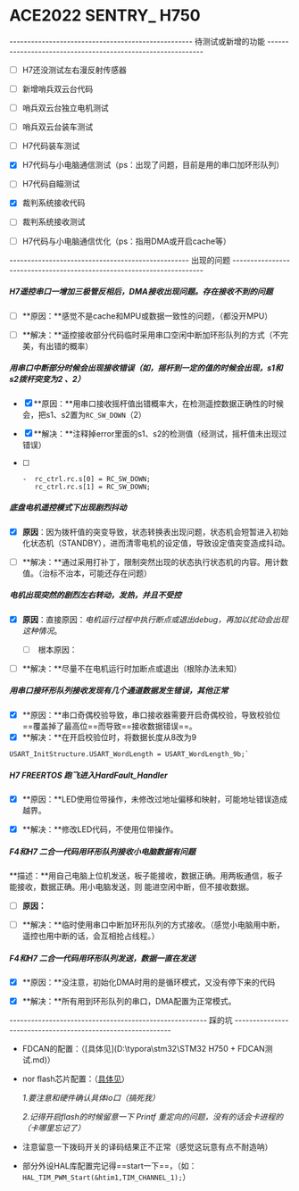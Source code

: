 # ACE2022  SENTRY_ H750 



--------------------------------------------------- 待测试或新增的功能 ------------------------------------------------------------

- [ ] H7还没测试左右漫反射传感器   

- [ ] 新增哨兵双云台代码

- [ ] 哨兵双云台独立电机测试

- [ ] 哨兵双云台装车测试

- [ ] H7代码装车测试

- [x] H7代码与小电脑通信测试（ps：出现了问题，目前是用的串口加环形队列）

- [ ] H7代码自瞄测试

- [x] 裁判系统接收代码

- [ ] 裁判系统接收测试

- [ ] H7代码与小电脑通信优化（ps：指用DMA或开启cache等）





--------------------------------------------------  出现的问题 ----------------------------------------------------------------------



##### H7遥控串口一增加三极管反相后，DMA接收出现问题。存在接收不到的问题

- [ ] **原因：**感觉不是cache和MPU或数据一致性的问题，（都没开MPU）

- [ ] **解决：**遥控接收部分代码临时采用串口空闲中断加环形队列的方式（不完美，有出错的概率）



##### 用串口中断部分时候会出现接收错误（如，摇杆到一定的值的时候会出现，s1和s2拨杆突变为2 、2）

- [x] **原因：**用串口接收摇杆值出错概率大，在检测遥控数据正确性的时候会，把s1、s2置为`RC_SW_DOWN`（2）

- [x] **解决：**注释掉error里面的s1、s2的检测值（经测试，摇杆值未出现过错误）

- [ ] ```
  -  rc_ctrl.rc.s[0] = RC_SW_DOWN;
     rc_ctrl.rc.s[1] = RC_SW_DOWN;
  ```





##### 底盘电机遥控模式下出现剧烈抖动

- [x] **原因**：因为拨杆值的突变导致，状态转换表出现问题，状态机会短暂进入初始化状态机（STANDBY），进而清零电机的设定值，导致设定值突变造成抖动。
- [ ] **解决：**通过采用打补丁，限制突然出现的状态执行状态机的内容。用计数值。（治标不治本，可能还存在问题）



##### 电机出现突然的剧烈左右转动，发热，并且不受控

- [x] **原因**：直接原因：*电机运行过程中执行断点或退出debug，再加以扰动会出现这种情况*。
  - [ ] ​	根本原因：
- [ ] **解决：**尽量不在电机运行时加断点或退出（根除办法未知）



##### 用串口接环形队列接收发现有几个通道数据发生错误，其他正常

- [x] **原因：**串口奇偶校验导致，串口接收器需要开启奇偶校验，导致校验位==覆盖掉了最高位==而导致==接收数据错误==。
- [x] **解决：**在开启校验位时，将数据长度从8改为9

```
USART_InitStructure.USART_WordLength = USART_WordLength_9b;`    
```





##### H7 FREERTOS 跑飞进入HardFault_Handler

- [x] **原因：**LED使用位带操作，未修改过地址偏移和映射，可能地址错误造成越界。
- [x] **解决：**修改LED代码，不使用位带操作。



##### F4和H7 二合一代码用环形队列接收小电脑数据有问题

**描述：**用自己电脑上位机发送，板子能接收，数据正确。用两板通信，板子能接收，数据正确。用小电脑发送，则 能进空闲中断，但不接收数据。

- [ ] **原因：**

- [ ] **解决：**临时使用串口中断加环形队列的方式接收。（感觉小电脑用中断，遥控也用中断的话，会互相抢占线程。）



##### F4和H7 二合一代码用环形队列发送，数据一直在发送

- [x] **原因：**没注意，初始化DMA时用的是循环模式，又没有停下来的代码

- [x] **解决：**所有用到环形队列的串口，DMA配置为正常模式。







------------------------------------------------------- 踩的坑 ------------------------------------------------------------



- FDCAN的配置：（[具体见](D:\typora\stm32\STM32 H750 + FDCAN测试.md)）

- nor flash芯片配置：（[具体见](D:\typora\stm32\flash.md)）

  *1.要注意和硬件确认具体io口（搞死我）*

  *2.记得开启flash的时候留意一下 Printf 重定向的问题，没有的话会卡进程的（卡哪里忘记了）*

- 注意留意一下拨码开关的译码结果正不正常（感觉这玩意有点不耐造呐）

- 部分外设HAL库配置完记得==start一下==，（如：`HAL_TIM_PWM_Start(&htim1,TIM_CHANNEL_1);`）

